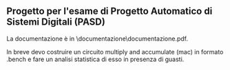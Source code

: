 ## Progetto per l'esame di Progetto Automatico di Sistemi Digitali (PASD)

La documentazione è in \documentazione\documentazione.pdf.

In breve devo costruire un circuito multiply and accumulate (mac) in formato .bench e fare un analisi statistica di esso in presenza di guasti.  
